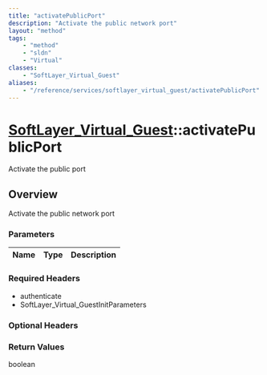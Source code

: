 ```yaml
---
title: "activatePublicPort"
description: "Activate the public network port"
layout: "method"
tags:
    - "method"
    - "sldn"
    - "Virtual"
classes:
    - "SoftLayer_Virtual_Guest"
aliases:
    - "/reference/services/softlayer_virtual_guest/activatePublicPort"
---
```

# [SoftLayer_Virtual_Guest](/reference/services/SoftLayer_Virtual_Guest)::activatePublicPort

Activate the public port


## Overview 
Activate the public network port

### Parameters 
|Name | Type | Description |
| --- | --- | --- |


### Required Headers
* authenticate
* SoftLayer_Virtual_GuestInitParameters

### Optional Headers

### Return Values
boolean

